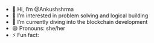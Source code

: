 - 👋 Hi, I’m @Ankushshrma
- 👀 I’m interested in problem solving and logical building
- 🌱 I’m currently diving into the blockchain development 
- 😄 Pronouns: she/her
- ⚡ Fun fact: 

<!---
Ankushshrma/Ankushshrma is a ✨ special ✨ repository because its `README.md` (this file) appears on your GitHub profile.
You can click the Preview link to take a look at your changes.
--->
